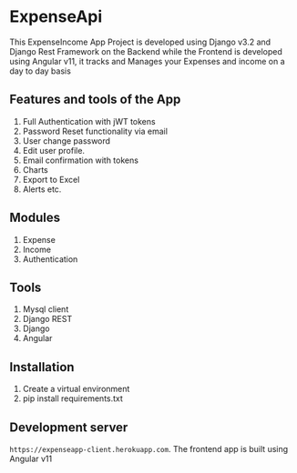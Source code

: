# ExpenseApi

This ExpenseIncome App Project is developed using Django v3.2 and Django Rest Framework on the Backend while the Frontend is developed using Angular v11,
it tracks and Manages your Expenses and income on a day to day basis

## Features and tools of the App

1. Full Authentication with jWT tokens
2. Password Reset functionality via email
3. User change password
4. Edit user profile.
5. Email confirmation with tokens
6. Charts
7. Export to Excel
8. Alerts etc.

## Modules

1. Expense
2. Income
3. Authentication

## Tools

1. Mysql client
2. Django REST
3. Django
4. Angular

## Installation

1. Create a virtual environment
2. pip install requirements.txt 

## Development server

`https://expenseapp-client.herokuapp.com`. The frontend app is built using Angular v11